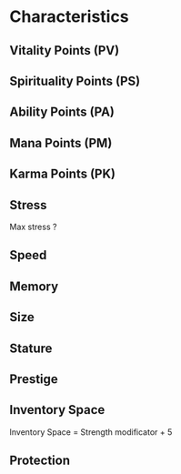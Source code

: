 # Characteristics

## Vitality Points (PV)

## Spirituality Points (PS)

## Ability Points (PA)

## Mana Points (PM)

## Karma Points (PK)

## Stress

Max stress ?

## Speed

## Memory

## Size

## Stature

## Prestige

## Inventory Space

Inventory Space = Strength modificator + 5

## Protection
